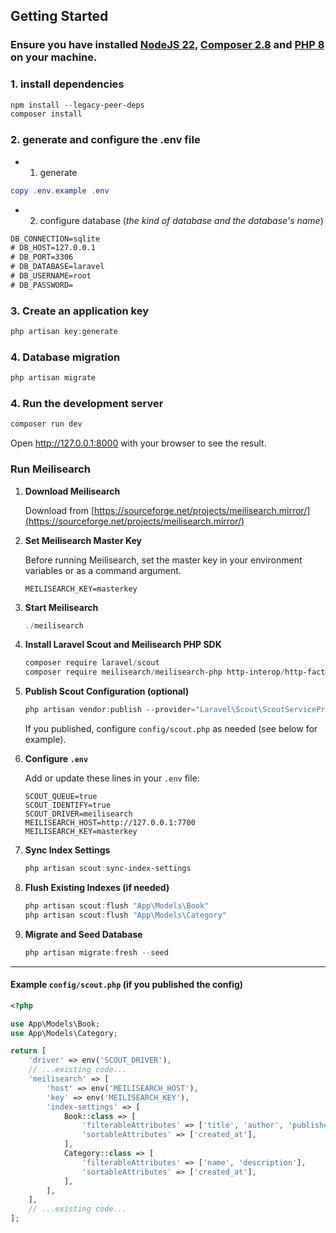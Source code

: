 ## Getting Started

### Ensure you have installed [NodeJS 22](https://nodejs.org), [Composer 2.8](https://getcomposer.org) and [PHP 8](https://www.php.net/) on your machine.

### 1. install dependencies

```powershell
npm install --legacy-peer-deps
composer install
```

### 2. generate and configure the .env file

- 1. generate

```powershell
copy .env.example .env
```

- 2. configure database (_the kind of database and the database's name_)

```txt
DB_CONNECTION=sqlite
# DB_HOST=127.0.0.1
# DB_PORT=3306
# DB_DATABASE=laravel 
# DB_USERNAME=root
# DB_PASSWORD=
```

### 3. Create an application key

```powershell
php artisan key:generate
```

### 4. Database migration

```powershell
php artisan migrate
```

### 4. Run the development server

```powershell
composer run dev
```

Open <a href="http://127.0.0.1:8000">http://127.0.0.1:8000</a> with your browser to see the result.

### Run Meilisearch

1. **Download Meilisearch**

   Download from [https://sourceforge.net/projects/meilisearch.mirror/](https://sourceforge.net/projects/meilisearch.mirror/)

2. **Set Meilisearch Master Key**

   Before running Meilisearch, set the master key in your environment variables or as a command argument.

   ```
   MEILISEARCH_KEY=masterkey
   ```

3. **Start Meilisearch**

   ```powershell
   ./meilisearch
   ```

4. **Install Laravel Scout and Meilisearch PHP SDK**

   ```powershell
   composer require laravel/scout
   composer require meilisearch/meilisearch-php http-interop/http-factory-guzzle
   ```

5. **Publish Scout Configuration (optional)**

   ```powershell
   php artisan vendor:publish --provider="Laravel\Scout\ScoutServiceProvider"
   ```

   If you published, configure `config/scout.php` as needed (see below for example).

6. **Configure `.env`**

   Add or update these lines in your `.env` file:

   ```
   SCOUT_QUEUE=true
   SCOUT_IDENTIFY=true
   SCOUT_DRIVER=meilisearch
   MEILISEARCH_HOST=http://127.0.0.1:7700
   MEILISEARCH_KEY=masterkey
   ```

7. **Sync Index Settings**

   ```powershell
   php artisan scout:sync-index-settings
   ```

8. **Flush Existing Indexes (if needed)**

   ```powershell
   php artisan scout:flush "App\Models\Book"
   php artisan scout:flush "App\Models\Category"
   ```

9. **Migrate and Seed Database**

   ```powershell
   php artisan migrate:fresh --seed
   ```

---

#### Example `config/scout.php` (if you published the config)

```php
<?php

use App\Models\Book;
use App\Models\Category;

return [
    'driver' => env('SCOUT_DRIVER'),
    // ...existing code...
    'meilisearch' => [
        'host' => env('MEILISEARCH_HOST'),
        'key' => env('MEILISEARCH_KEY'),
        'index-settings' => [
            Book::class => [
                'filterableAttributes' => ['title', 'author', 'publisher', 'publication_date'],
                'sortableAttributes' => ['created_at'],
            ],
            Category::class => [
                'filterableAttributes' => ['name', 'description'],
                'sortableAttributes' => ['created_at'],
            ],
        ],
    ],
    // ...existing code...
];
```